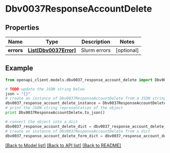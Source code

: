 # Dbv0037ResponseAccountDelete


## Properties
Name | Type | Description | Notes
------------ | ------------- | ------------- | -------------
**errors** | [**List[Dbv0037Error]**](Dbv0037Error.md) | Slurm errors | [optional] 

## Example

```python
from openapi_client.models.dbv0037_response_account_delete import Dbv0037ResponseAccountDelete

# TODO update the JSON string below
json = "{}"
# create an instance of Dbv0037ResponseAccountDelete from a JSON string
dbv0037_response_account_delete_instance = Dbv0037ResponseAccountDelete.from_json(json)
# print the JSON string representation of the object
print Dbv0037ResponseAccountDelete.to_json()

# convert the object into a dict
dbv0037_response_account_delete_dict = dbv0037_response_account_delete_instance.to_dict()
# create an instance of Dbv0037ResponseAccountDelete from a dict
dbv0037_response_account_delete_form_dict = dbv0037_response_account_delete.from_dict(dbv0037_response_account_delete_dict)
```
[[Back to Model list]](../README.md#documentation-for-models) [[Back to API list]](../README.md#documentation-for-api-endpoints) [[Back to README]](../README.md)


